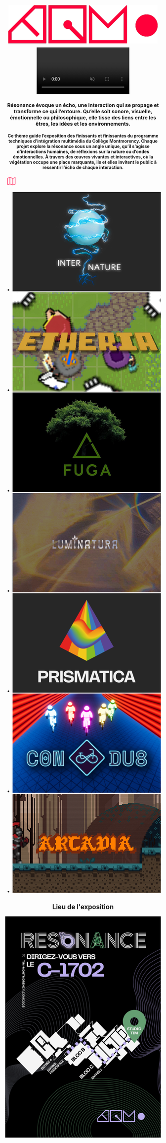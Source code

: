 <div style="text-align: center; padding: 2%;">
    <img class="logo_tim" src="./medias/logo_tim-optimiser.png">
</div>
<!-- <h1 style="text-align: center;"> Résonance</h1>
<h1 style="text-align: center;"> Expérience multimédia TIM 2025</h1> -->

<div style="text-align: center;">
    <video autoplay loop muted playsinline>
        <source src="./medias/resonanceBanner.mp4" type="video/mp4">
        <img src="./medias/resonanceBannerBackup.png" alt="Bannière de l'exposition Résonance">
    </video>
</div>

<h3 style="text-align: center;">Résonance évoque un écho, une interaction qui se propage et transforme ce qui l’entoure. Qu’elle soit sonore, visuelle, émotionnelle ou philosophique, elle tisse des liens entre les êtres, les idées et les environnements.
</h3>

<h4 style="text-align: center;">Ce thème guide l’exposition des finissants et finissantes du programme <a href="https://tim-montmorency.com/" style="text-decoration: none;">techniques d’intégration multimédia du Collège Montmorency</a>. Chaque projet explore la résonance sous un angle unique, qu’il s’agisse d’interactions humaines, de réflexions sur la nature ou d’ondes émotionnelles. À travers des œuvres vivantes et interactives, où la végétation occupe une place marquante, ils et elles invitent le public à ressentir l’écho de chaque interaction.
</h4>

[<div class="lieu-icon"> <svg xmlns="http://www.w3.org/2000/svg" height="36px" viewBox="0 -960 960 960" width="40px" fill="#ff668a"><path d="m608-120-255.33-90-181.34 71.33q-18 8.67-34.66-2.16Q120-151.67 120-172v-558.67q0-13 7.5-23t19.83-15L352.67-840 608-750.67 788.67-822q18-8 34.66 2.5Q840-809 840-788.67v563.34q0 11.66-7.5 20.33-7.5 8.67-19.17 13L608-120Zm-36-82.67v-492.66L388-758v492.67l184 62.66Zm66.67 0 134.66-44.66v-499.34l-134.66 51.34v492.66Zm-452-11.33 134.66-51.33V-758l-134.66 44.67V-214Zm452-481.33v492.66-492.66ZM321.33-758v492.67V-758Z"/></svg> </div>](#lieu)

* [![Internature](./medias/logo_internature.png)](https://tprangers.github.io/internature/#/)
* [![Etheria](./medias/logo_etheria.png)](https://ethereal-creators.github.io/Etheria/#/)
* [![Fuga](./medias/Fuga.png)](https://escapism-fuga.github.io/Fuga/#/)
* [![Luminatura](./medias/luminatura.png)](https://miaou-mafia.github.io/projet-luminatura/#/)
* [![Prismatica](./medias/logo_prismatica.png)](https://pootpookies.github.io/Prismatica/#/)
* [![C0N-DU8](./medias/logo_c0n-du8.png)](https://gearshift-games.github.io/Web-C0N-DU8/#/)
* [![Arcadia](./medias/arcadia_panel.png)](https://cousi-cousa.github.io/Arcadia/#/)

<h2 id="lieu" style="text-align: center;">Lieu de l'exposition</h2>
<div style="text-align: center;">
    <img src="./medias/carte.png">
</div>